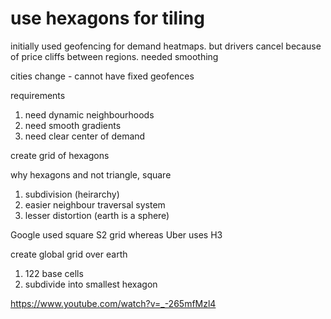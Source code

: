 
# use hexagons for tiling

initially used geofencing for demand heatmaps.  but drivers cancel because of price cliffs between regions.  needed smoothing

cities change - cannot have fixed geofences

requirements
1. need dynamic neighbourhoods
2. need smooth gradients
3. need clear center of demand

create grid of hexagons

why hexagons and not triangle, square
1. subdivision (heirarchy)
2. easier neighbour traversal system
3. lesser distortion (earth is a sphere)

Google used square S2 grid whereas Uber uses H3

create global grid over earth
1. 122 base cells
2. subdivide into smallest hexagon

https://www.youtube.com/watch?v=_-265mfMzl4
